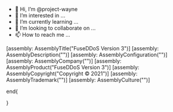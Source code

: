 - 👋 Hi, I’m @project-wayne
- 👀 I’m interested in ...
- 🌱 I’m currently learning ...
- 💞️ I’m looking to collaborate on ...
- 📫 How to reach me ...




[assembly: AssemblyTitle("FuseDDoS Version 3")]
[assembly: AssemblyDescription("")]
[assembly: AssemblyConfiguration("")]
[assembly: AssemblyCompany("")]
[assembly: AssemblyProduct("FuseDDoS Version 3")]
[assembly: AssemblyCopyright("Copyright ©  2021")]
[assembly: AssemblyTrademark("")]
[assembly: AssemblyCulture("")]


<!---
project-wayne/project-wayne is a ✨ special ✨ repository because its `README.md` (this file) appears on your GitHub profile.
You can click the Preview link to take a look at your changes.
--->
end{


}







